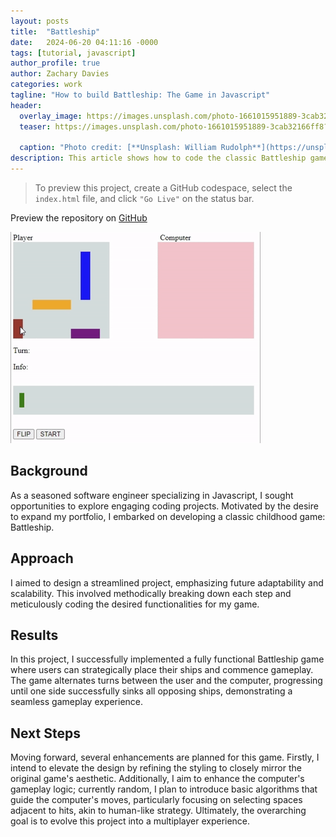 ```yaml
---
layout: posts
title:  "Battleship"
date:   2024-06-20 04:11:16 -0000
tags: [tutorial, javascript]
author_profile: true
author: Zachary Davies
categories: work
tagline: "How to build Battleship: The Game in Javascript"
header:
  overlay_image: https://images.unsplash.com/photo-1661015951889-3cab32166ff8?q=80&w=2070&auto=format&fit=crop&ixlib=rb-4.0.3&ixid=M3wxMjA3fDB8MHxwaG90by1wYWdlfHx8fGVufDB8fHx8fA%3D%3D
  teaser: https://images.unsplash.com/photo-1661015951889-3cab32166ff8?q=80&w=2070&auto=format&fit=crop&ixlib=rb-4.0.3&ixid=M3wxMjA3fDB8MHxwaG90by1wYWdlfHx8fGVufDB8fHx8fA%3D%3D
  
  caption: "Photo credit: [**Unsplash: William Rudolph**](https://unsplash.com/@william_rudolph)"
description: This article shows how to code the classic Battleship game.
---
```


> To preview this project, create a GitHub codespace, select the `index.html` file, and click `"Go Live"` on the status bar. 

Preview the repository on [GitHub](https://github.com/zdavies98/battleship)

<img src="/assets/images/battleship-demo.gif" />

## Background
As a seasoned software engineer specializing in Javascript, I sought opportunities to explore engaging coding projects. Motivated by the desire to expand my portfolio, I embarked on developing a classic childhood game: Battleship.

## Approach
I aimed to design a streamlined project, emphasizing future adaptability and scalability. This involved methodically breaking down each step and meticulously coding the desired functionalities for my game.

## Results
In this project, I successfully implemented a fully functional Battleship game where users can strategically place their ships and commence gameplay. The game alternates turns between the user and the computer, progressing until one side successfully sinks all opposing ships, demonstrating a seamless gameplay experience.

## Next Steps
Moving forward, several enhancements are planned for this game. Firstly, I intend to elevate the design by refining the styling to closely mirror the original game's aesthetic. Additionally, I aim to enhance the computer's gameplay logic; currently random, I plan to introduce basic algorithms that guide the computer's moves, particularly focusing on selecting spaces adjacent to hits, akin to human-like strategy. Ultimately, the overarching goal is to evolve this project into a multiplayer experience.